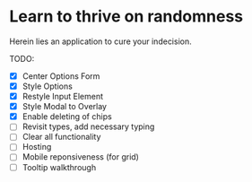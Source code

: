 # Learn to thrive on randomness

Herein lies an application to cure your indecision.

TODO:

- [x] Center Options Form
- [x] Style Options
- [x] Restyle Input Element
- [x] Style Modal to Overlay
- [x] Enable deleting of chips
- [ ] Revisit types, add necessary typing
- [ ] Clear all functionality
- [ ] Hosting
- [ ] Mobile reponsiveness (for grid)
- [ ] Tooltip walkthrough

